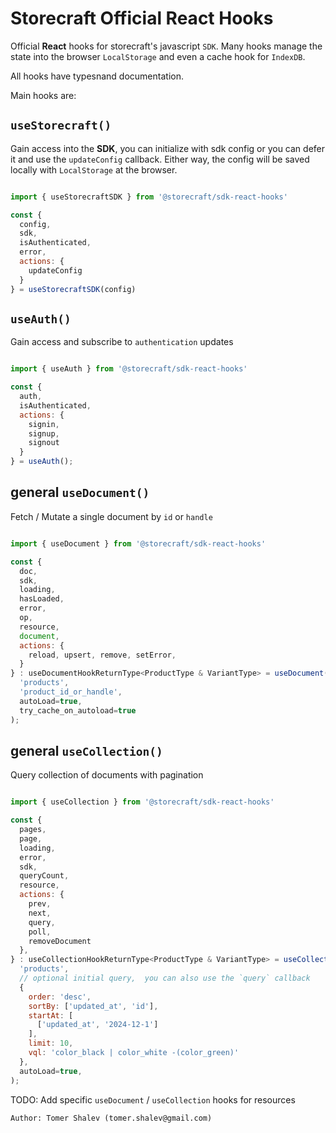 # **Storecraft** Official React Hooks

Official **React** hooks for storecraft's javascript `SDK`.
Many hooks manage the state into the browser `LocalStorage` and even a cache
hook for `IndexDB`.

All hooks have typesnand documentation.

Main hooks are:

## `useStorecraft()`

Gain access into the **SDK**, you can initialize with sdk config or you can
defer it and use the `updateConfig` callback. Either way, the config will be saved
locally with `LocalStorage` at the browser.

```js

import { useStorecraftSDK } from '@storecraft/sdk-react-hooks'

const {
  config,
  sdk, 
  isAuthenticated, 
  error,
  actions: {
    updateConfig
  }
} = useStorecraftSDK(config)

```


## `useAuth()`

Gain access and subscribe to `authentication` updates

```js

import { useAuth } from '@storecraft/sdk-react-hooks'

const {
  auth,
  isAuthenticated,
  actions: {
    signin, 
    signup, 
    signout
  }
} = useAuth();

```

## general `useDocument()`

Fetch / Mutate a single document by `id` or `handle`

```js

import { useDocument } from '@storecraft/sdk-react-hooks'

const {
  doc, 
  sdk,
  loading, 
  hasLoaded, 
  error, 
  op, 
  resource,
  document,
  actions: { 
    reload, upsert, remove, setError,
  }
} : useDocumentHookReturnType<ProductType & VariantType> = useDocument(
  'products', 
  'product_id_or_handle', 
  autoLoad=true, 
  try_cache_on_autoload=true
);

```

## general `useCollection()`

Query collection of documents with pagination

```js

import { useCollection } from '@storecraft/sdk-react-hooks'

const {
  pages, 
  page,
  loading, 
  error, 
  sdk,
  queryCount, 
  resource,
  actions: {
    prev, 
    next, 
    query,
    poll, 
    removeDocument
  },
} : useCollectionHookReturnType<ProductType & VariantType> = useCollection(
  'products', 
  // optional initial query,  you can also use the `query` callback
  {
    order: 'desc',
    sortBy: ['updated_at', 'id'],
    startAt: [
      ['updated_at', '2024-12-1']
    ], 
    limit: 10,
    vql: 'color_black | color_white -(color_green)'
  },
  autoLoad=true, 
);

```

TODO: Add specific `useDocument` / `useCollection` hooks for resources


```text
Author: Tomer Shalev (tomer.shalev@gmail.com)
```